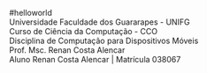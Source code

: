 #helloworld<br/>
Universidade Faculdade dos Guararapes - UNIFG<br/>
Curso de Ciência da Computação - CCO<br/>
Disciplina de Computação para Dispositivos Móveis<br/>
Prof. Msc. Renan Costa Alencar<br/>
Aluno Renan Costa Alencar | Matrícula 038067
